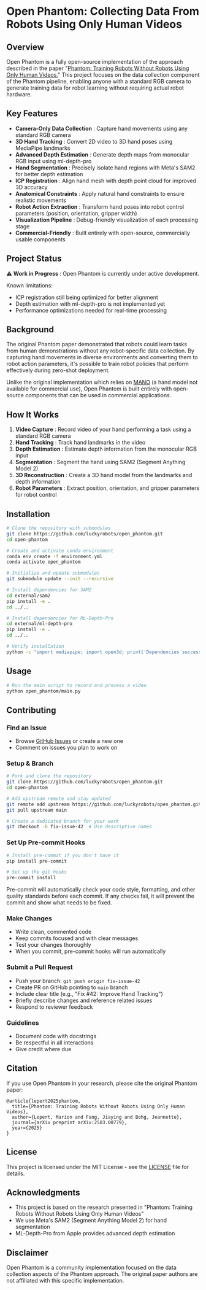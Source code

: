 # Open Phantom: Collecting Data From Robots Using Only Human Videos

## Overview

Open Phantom is a fully open-source implementation of the approach described in the paper "[Phantom: Training Robots Without Robots Using Only Human Videos.](https://phantom-human-videos.github.io/)" This project focuses on the data collection component of the Phantom pipeline, enabling anyone with a standard RGB camera to generate training data for robot learning without requiring actual robot hardware.

## Key Features

* **Camera-Only Data Collection** : Capture hand movements using any standard RGB camera
* **3D Hand Tracking** : Convert 2D video to 3D hand poses using MediaPipe landmarks
* **Advanced Depth Estimation** : Generate depth maps from monocular RGB input using ml-depth-pro
* **Hand Segmentation** : Precisely isolate hand regions with Meta's SAM2 for better depth estimation
* **ICP Registration** : Align hand mesh with depth point cloud for improved 3D accuracy
* **Anatomical Constraints** : Apply natural hand constraints to ensure realistic movements
* **Robot Action Extraction** : Transform hand poses into robot control parameters (position, orientation, gripper width)
* **Visualization Pipeline** : Debug-friendly visualization of each processing stage
* **Commercial-Friendly** : Built entirely with open-source, commercially usable components

## Project Status

⚠️  **Work in Progress** : Open Phantom is currently under active development.

Known limitations:

* ICP registration still being optimized for better alignment
* Depth estimation with ml-depth-pro is not implemented yet
* Performance optimizations needed for real-time processing

## Background

The original Phantom paper demonstrated that robots could learn tasks from human demonstrations without any robot-specific data collection. By capturing hand movements in diverse environments and converting them to robot action parameters, it's possible to train robot policies that perform effectively during zero-shot deployment.

Unlike the original implementation which relies on [MANO](https://mano.is.tue.mpg.de/index.html) (a hand model not available for commercial use), Open Phantom is built entirely with open-source components that can be used in commercial applications.

## How It Works

1. **Video Capture** : Record video of your hand performing a task using a standard RGB camera
2. **Hand Tracking** : Track hand landmarks in the video
3. **Depth Estimation** : Estimate depth information from the monocular RGB input
4. **Segmentation** : Segment the hand using SAM2 (Segment Anything Model 2)
5. **3D Reconstruction** : Create a 3D hand model from the landmarks and depth information
6. **Robot Parameters** : Extract position, orientation, and gripper parameters for robot control

## Installation

```bash
# Clone the repository with submodules
git clone https://github.com/luckyrobots/open_phantom.git
cd open-phantom

# Create and activate conda environment
conda env create -f environment.yml
conda activate open_phantom

# Initialize and update submodules
git submodule update --init --recursive

# Install dependencies for SAM2
cd external/sam2
pip install -e .
cd ../..

# Install dependencies for ML-Depth-Pro
cd external/ml-depth-pro
pip install -e .
cd ../..

# Verify installation
python -c "import mediapipe; import open3d; print('Dependencies successfully installed!')"
```

## Usage

```bash
# Run the main script to record and process a video
python open_phantom/main.py
```

## Contributing

### Find an Issue

* Browse [GitHub Issues](https://github.com/luckyrobots/open_phantom/issues) or create a new one
* Comment on issues you plan to work on

### Setup & Branch

```bash
# Fork and clone the repository
git clone https://github.com/luckyrobots/open_phantom.git
cd open-phantom

# Add upstream remote and stay updated
git remote add upstream https://github.com/luckyrobots/open_phantom.git
git pull upstream main

# Create a dedicated branch for your work
git checkout -b fix-issue-42  # Use descriptive names
```

### Set Up Pre-commit Hooks

```bash
# Install pre-commit if you don't have it
pip install pre-commit

# Set up the git hooks
pre-commit install
```

Pre-commit will automatically check your code style, formatting, and other quality standards before each commit. If any checks fail, it will prevent the commit and show what needs to be fixed.

### Make Changes

* Write clean, commented code
* Keep commits focused and with clear messages
* Test your changes thoroughly
* When you commit, pre-commit hooks will run automatically

### Submit a Pull Request

* Push your branch: `git push origin fix-issue-42`
* Create PR on GitHub pointing to `main` branch
* Include clear title (e.g., "Fix #42: Improve Hand Tracking")
* Briefly describe changes and reference related issues
* Respond to reviewer feedback

### Guidelines

* Document code with docstrings
* Be respectful in all interactions
* Give credit where due

## Citation

If you use Open Phantom in your research, please cite the original Phantom paper:

```
@article{lepert2025phantom,
  title={Phantom: Training Robots Without Robots Using Only Human Videos},
  author={Lepert, Marion and Fang, Jiaying and Bohg, Jeannette},
  journal={arXiv preprint arXiv:2503.00779},
  year={2025}
}
```

## License

This project is licensed under the MIT License - see the [LICENSE](LICENSE) file for details.

## Acknowledgments

* This project is based on the research presented in "Phantom: Training Robots Without Robots Using Only Human Videos"
* We use Meta's SAM2 (Segment Anything Model 2) for hand segmentation
* ML-Depth-Pro from Apple provides advanced depth estimation

## Disclaimer

Open Phantom is a community implementation focused on the data collection aspects of the Phantom approach. The original paper authors are not affiliated with this specific implementation.
